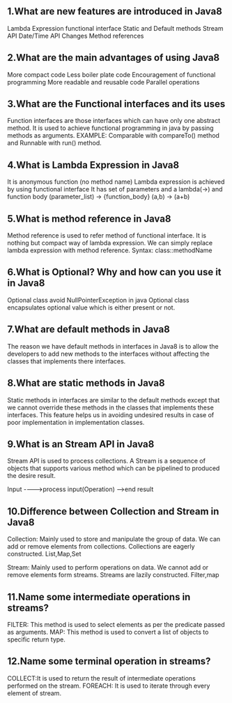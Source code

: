 1.What are new features are introduced in Java8
-----------------------------------------------
Lambda Expression
functional interface
Static and Default methods
Stream API
Date/Time API Changes
Method references


2.What are the main advantages of using Java8
----------------------------------------------
More compact code
Less boiler plate code
Encouragement of functional programming
More readable and reusable code
Parallel operations

3.What are the Functional interfaces and its uses
-------------------------------------------------
Function interfaces are those interfaces which can have only one abstract method.
It is used to achieve functional programming in java by passing methods as arguments.
EXAMPLE: Comparable with compareTo() method and Runnable with run() method.

4.What is Lambda Expression in Java8
------------------------------------
It is anonymous function (no method name)
Lambda expression is achieved by using functional interface
It has set of parameters and a lambda(->) and function body
(parameter_list) -> {function_body}
(a,b) -> (a+b)

5.What is method reference in Java8
-----------------------------------
Method reference is used to refer method of functional interface.
It is nothing but compact way of lambda expression.
We can simply replace lambda expression with method reference.
Syntax: class::methodName

6.What is Optional? Why and how can you use it in Java8
--------------------------------------------------------
Optional class avoid NullPointerException in java
Optional class encapsulates optional value which is either present or not.

7.What are default methods in Java8
------------------------------------
The reason we have default methods in interfaces in Java8 is to allow the developers to add new methods to the interfaces
without affecting the classes that implements there interfaces.

8.What are static methods in Java8
----------------------------------
Static methods in interfaces are similar to the default methods except that we cannot override these methods in the classes
that implements these interfaces.
This feature helps us in avoiding undesired results in case of poor implementation in implementation classes.

9.What is an Stream API in Java8
--------------------------------
Stream API is used to process collections.
A Stream is a sequence of objects that supports various method which can be pipelined to produced the desire result.

Input ---->process input(Operation) -->end result

10.Difference between Collection and Stream in Java8
------------------------------------------------------
Collection:
Mainly used to store and manipulate the group of data.
We can add or remove elements from collections.
Collections are eagerly constructed. List,Map,Set

Stream:
Mainly used to perform operations on data.
We cannot add or remove elements form streams.
Streams are lazily constructed. Filter,map

11.Name some intermediate operations in streams?
------------------------------------------------
FILTER: This method is used to select elements as per the predicate passed as arguments.
MAP: This method is used to convert a list of objects to specific return type.

12.Name some terminal operation in streams?
-------------------------------------------
COLLECT:It is used to return the result of intermediate operations performed on the stream.
FOREACH: It is used to iterate through every element of stream.








 




